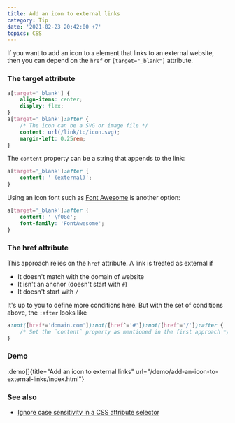 ```yaml
---
title: Add an icon to external links
category: Tip
date: '2021-02-23 20:42:00 +7'
topics: CSS
---
```


If you want to add an icon to `a` element that links to an external website, then you can depend on the `href` or `[target="_blank"]` attribute.

### The target attribute

```css
a[target='_blank'] {
    align-items: center;
    display: flex;
}
a[target='_blank']:after {
    /* The icon can be a SVG or image file */
    content: url(/link/to/icon.svg);
    margin-left: 0.25rem;
}
```

The `content` property can be a string that appends to the link:

```css
a[target='_blank']:after {
    content: ' (external)';
}
```

Using an icon font such as [Font Awesome](https://fontawesome.com) is another option:

```css
a[target='_blank']:after {
    content: ' \f08e';
    font-family: 'FontAwesome';
}
```

### The href attribute

This approach relies on the `href` attribute. A link is treated as external if

-   It doesn't match with the domain of website
-   It isn't an anchor (doesn't start with `#`)
-   It doesn't start with `/`

It's up to you to define more conditions here. But with the set of conditions above, the `:after` looks like

```css
a:not([href*='domain.com']):not([href^='#']):not([href^='/']):after {
    /* Set the `content` property as mentioned in the first approach */
}
```

### Demo

:demo[]{title="Add an icon to external links" url="/demo/add-an-icon-to-external-links/index.html"}

### See also

-   [Ignore case sensitivity in a CSS attribute selector](/ignore-case-sensitivity-in-a-css-attribute-selector.html)
